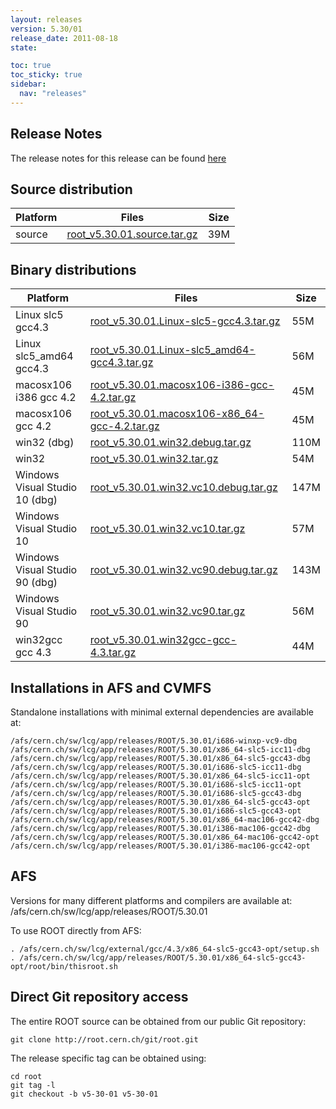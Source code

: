 ```yaml
---
layout: releases
version: 5.30/01
release_date: 2011-08-18
state:

toc: true
toc_sticky: true
sidebar:
  nav: "releases"
---
```



## Release Notes

The release notes for this release can be found [here](https://root.cern.ch/root/html530/notes/release-notes.html#patch-releases)

## Source distribution

| Platform       | Files | Size |
|-----------|-------|-----|
| source | [root_v5.30.01.source.tar.gz](https://root.cern.ch/download/root_v5.30.01.source.tar.gz) |  39M |


## Binary distributions

| Platform       | Files | Size |
|-----------|-------|-----|
| Linux slc5 gcc4.3 | [root_v5.30.01.Linux-slc5-gcc4.3.tar.gz](https://root.cern.ch/download/root_v5.30.01.Linux-slc5-gcc4.3.tar.gz) |  55M |
| Linux slc5_amd64 gcc4.3 | [root_v5.30.01.Linux-slc5_amd64-gcc4.3.tar.gz](https://root.cern.ch/download/root_v5.30.01.Linux-slc5_amd64-gcc4.3.tar.gz) |  56M |
| macosx106 i386 gcc 4.2 | [root_v5.30.01.macosx106-i386-gcc-4.2.tar.gz](https://root.cern.ch/download/root_v5.30.01.macosx106-i386-gcc-4.2.tar.gz) |  45M |
| macosx106 gcc 4.2 | [root_v5.30.01.macosx106-x86_64-gcc-4.2.tar.gz](https://root.cern.ch/download/root_v5.30.01.macosx106-x86_64-gcc-4.2.tar.gz) |  45M |
| win32 (dbg) | [root_v5.30.01.win32.debug.tar.gz](https://root.cern.ch/download/root_v5.30.01.win32.debug.tar.gz) | 110M |
| win32 | [root_v5.30.01.win32.tar.gz](https://root.cern.ch/download/root_v5.30.01.win32.tar.gz) |  54M |
| Windows Visual Studio 10 (dbg) | [root_v5.30.01.win32.vc10.debug.tar.gz](https://root.cern.ch/download/root_v5.30.01.win32.vc10.debug.tar.gz) | 147M |
| Windows Visual Studio 10 | [root_v5.30.01.win32.vc10.tar.gz](https://root.cern.ch/download/root_v5.30.01.win32.vc10.tar.gz) |  57M |
| Windows Visual Studio 90 (dbg) | [root_v5.30.01.win32.vc90.debug.tar.gz](https://root.cern.ch/download/root_v5.30.01.win32.vc90.debug.tar.gz) | 143M |
| Windows Visual Studio 90 | [root_v5.30.01.win32.vc90.tar.gz](https://root.cern.ch/download/root_v5.30.01.win32.vc90.tar.gz) |  56M |
| win32gcc gcc 4.3 | [root_v5.30.01.win32gcc-gcc-4.3.tar.gz](https://root.cern.ch/download/root_v5.30.01.win32gcc-gcc-4.3.tar.gz) |  44M |



## Installations in AFS and CVMFS
Standalone installations with minimal external dependencies are available at:
~~~
/afs/cern.ch/sw/lcg/app/releases/ROOT/5.30.01/i686-winxp-vc9-dbg
/afs/cern.ch/sw/lcg/app/releases/ROOT/5.30.01/x86_64-slc5-icc11-dbg
/afs/cern.ch/sw/lcg/app/releases/ROOT/5.30.01/x86_64-slc5-gcc43-dbg
/afs/cern.ch/sw/lcg/app/releases/ROOT/5.30.01/i686-slc5-icc11-dbg
/afs/cern.ch/sw/lcg/app/releases/ROOT/5.30.01/x86_64-slc5-icc11-opt
/afs/cern.ch/sw/lcg/app/releases/ROOT/5.30.01/i686-slc5-icc11-opt
/afs/cern.ch/sw/lcg/app/releases/ROOT/5.30.01/i686-slc5-gcc43-dbg
/afs/cern.ch/sw/lcg/app/releases/ROOT/5.30.01/x86_64-slc5-gcc43-opt
/afs/cern.ch/sw/lcg/app/releases/ROOT/5.30.01/i686-slc5-gcc43-opt
/afs/cern.ch/sw/lcg/app/releases/ROOT/5.30.01/x86_64-mac106-gcc42-dbg
/afs/cern.ch/sw/lcg/app/releases/ROOT/5.30.01/i386-mac106-gcc42-dbg
/afs/cern.ch/sw/lcg/app/releases/ROOT/5.30.01/x86_64-mac106-gcc42-opt
/afs/cern.ch/sw/lcg/app/releases/ROOT/5.30.01/i386-mac106-gcc42-opt
~~~

## AFS
Versions for many different platforms and compilers are available at:
/afs/cern.ch/sw/lcg/app/releases/ROOT/5.30.01

To use ROOT directly from AFS:
~~~
. /afs/cern.ch/sw/lcg/external/gcc/4.3/x86_64-slc5-gcc43-opt/setup.sh
. /afs/cern.ch/sw/lcg/app/releases/ROOT/5.30.01/x86_64-slc5-gcc43-opt/root/bin/thisroot.sh
~~~

## Direct Git repository access
The entire ROOT source can be obtained from our public Git repository:

~~~
git clone http://root.cern.ch/git/root.git
~~~
The release specific tag can be obtained using:
~~~
cd root
git tag -l
git checkout -b v5-30-01 v5-30-01
~~~
